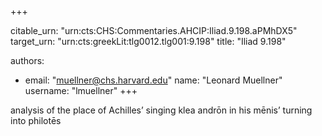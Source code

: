 +++


citable_urn: "urn:cts:CHS:Commentaries.AHCIP:Iliad.9.198.aPMhDX5"
target_urn: "urn:cts:greekLit:tlg0012.tlg001:9.198"
title: "Iliad 9.198"

authors:
- email: "muellner@chs.harvard.edu"
  name: "Leonard Muellner"
  username: "lmuellner"
+++

<p>analysis of the place of Achilles’ singing klea andrōn in his mēnis’ turning into philotēs</p>